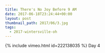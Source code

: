 ```yaml
---
title: There's No Joy Before 9 AM
date: 2017-06-18T23:24:44+00:00
layout: post
thumbnail_path: 2017/06/3.jpg
tags:
  - 2017-wintersville-oh
---
```

{% include vimeo.html id=222138035 %}
Day 4
